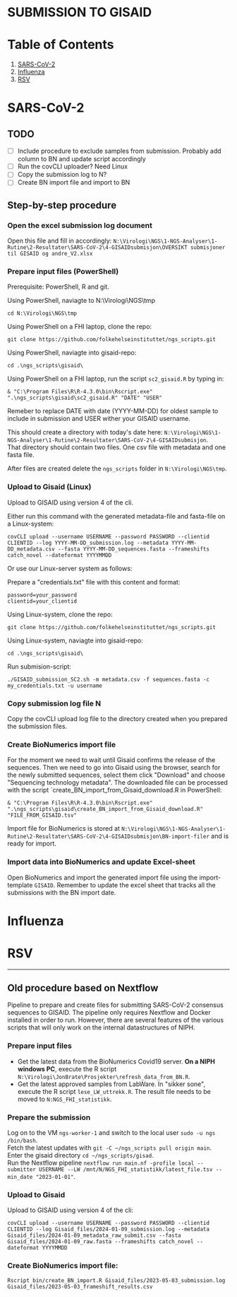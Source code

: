 # SUBMISSION TO GISAID

# Table of Contents
1. [SARS-CoV-2](#sars-cov-2)
2. [Influenza](#influenza)
3. [RSV](#rsv)

# SARS-CoV-2

## TODO
- [ ] Include procedure to exclude samples from submission. Probably add column to BN and update script accordingly
- [ ] Run the covCLI uploader? Need Linux
- [ ] Copy the submission log to N?
- [ ] Create BN import file and import to BN 

## Step-by-step procedure  

### Open the excel submission log document
Open this file and fill in accordingly:
`N:\Virologi\NGS\1-NGS-Analyser\1-Rutine\2-Resultater\SARS-CoV-2\4-GISAIDsubmisjon\OVERSIKT submisjoner til GISAID og andre_V2.xlsx`  

### Prepare input files (PowerShell)
Prerequisite: PowerShell, R and git.

Using PowerShell, naviagte to N:\Virologi\NGS\tmp 
```
cd N:\Virologi\NGS\tmp
```
Using PowerShell on a FHI laptop, clone the repo:
```
git clone https://github.com/folkehelseinstituttet/ngs_scripts.git
```
Using PowerShell, naviagte into gisaid-repo:
```
cd .\ngs_scripts\gisaid\
```
Using PowerShell on a FHI laptop, run the script `sc2_gisaid.R` by typing in:
```
& "C:\Program Files\R\R-4.3.0\bin\Rscript.exe" ".\ngs_scripts\gisaid\sc2_gisaid.R" "DATE" "USER"
```
Remeber to replace DATE with date (YYYY-MM-DD) for oldest sample to include in submission and USER wither your GISAID username. 

This should create a directory with today's date here: `N:\Virologi\NGS\1-NGS-Analyser\1-Rutine\2-Resultater\SARS-CoV-2\4-GISAIDsubmisjon`.  
That directory should contain two files. One csv file with metadata and one fasta file.

After files are created delete the `ngs_scripts` folder in `N:\Virologi\NGS\tmp`.

### Upload to Gisaid (Linux)  
Upload to GISAID using version 4 of the cli.

Either run this command with the generated metadata-file and fasta-file on a Linux-system:
```
covCLI upload --username USERNAME --password PASSWORD --clientid CLIENTID --log YYYY-MM-DD_submission.log --metadata YYYY-MM-DD_metadata.csv --fasta YYYY-MM-DD_sequences.fasta --frameshifts catch_novel --dateformat YYYYMMDD
```
Or use our Linux-server system as follows:

Prepare a "credentials.txt" file with this content and format:
```
password=your_password
clientid=your_clientid
```
Using Linux-system, clone the repo:
```
git clone https://github.com/folkehelseinstituttet/ngs_scripts.git
```
Using Linux-system, naviagte into gisaid-repo:
```
cd .\ngs_scripts\gisaid\
```
Run submision-script:
```
./GISAID_submission_SC2.sh -m metadata.csv -f sequences.fasta -c my_credentials.txt -u username
```
   
### Copy submission log file N
Copy the covCLI upload log file to the directory created when you prepared the submission files.  

### Create BioNumerics import file 
For the moment we need to wait until Gisaid confirms the release of the sequences. Then we need to go into Gisaid using the browser, search for the newly submitted sequences, select them click "Download" and choose "Sequencing technology metadata". The downloaded file can be processed with the script `create_BN_import_from_Gisaid_download.R in PowerShell:
```
& "C:\Program Files\R\R-4.3.0\bin\Rscript.exe" ".\ngs_scripts\gisaid\create_BN_import_from_Gisaid_download.R" "FILE_FROM_GISAID.tsv" 
```
Import file for BioNumerics is stored at `N:\Virologi\NGS\1-NGS-Analyser\1-Rutine\2-Resultater\SARS-CoV-2\4-GISAIDsubmisjon\BN-import-filer` and is ready for import.

### Import data into BioNumerics and update Excel-sheet
Open BioNumerics and import the generated import file using the import-template `GISAID`. 
Remember to update the excel sheet that tracks all the submissions with the BN import date. 

# Influenza

# RSV

__________________________________________________________________________________________

## Old procedure based on Nextflow
Pipeline to prepare and create files for submitting SARS-CoV-2 consensus sequences to GISAID. The pipeline only requires Nextflow and Docker installed in order to run. However, there are several features of the various scripts that will only work on the internal datastructures of NIPH.   

### Prepare input files  
- Get the latest data from the BioNumerics Covid19 server. **On a NIPH windows PC**, execute the R script `N:\Virologi\JonBrate\Prosjekter\refresh_data_from_BN.R`.  
- Get the latest approved samples from LabWare. In "sikker sone", execute the R script `lese_LW_uttrekk.R`. The result file needs to be moved to `N:NGS_FHI_statistikk`.  

### Prepare the submission  
Log on to the VM `ngs-worker-1` and switch to the local user `sudo -u ngs /bin/bash`.  
Fetch the latest updates with `git -C ~/ngs_scripts pull origin main`.  
Enter the gisaid directory `cd ~/ngs_scripts/gisad`.  
Run the Nextflow pipeline `nextflow run main.nf -profile local --submitter USERNAME --LW /mnt/N/NGS_FHI_statistikk/latest_file.tsv --min_date "2023-01-01"`.
  
### Upload to Gisaid
Upload to GISAID using version 4 of the cli:
```
covCLI upload --username USERNAME --password PASSWORD --clientid CLIENTID --log Gisaid_files/2024-01-09_submission.log --metadata Gisaid_files/2024-01-09_metadata_raw_submit.csv --fasta Gisaid_files/2024-01-09_raw.fasta --frameshifts catch_novel --dateformat YYYYMMDD
```

### Create BioNumerics import file:
```
Rscript bin/create_BN_import.R Gisaid_files/2023-05-03_submission.log Gisaid_files/2023-05-03_frameshift_results.csv
```

